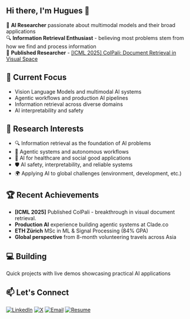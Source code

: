 ## Hi there, I'm Hugues 👋

🧠 **AI Researcher** passionate about multimodal models and their broad applications  
🔍 **Information Retrieval Enthusiast** - believing most problems stem from how we find and process information  
📄 **Published Researcher** - [[ICML 2025] ColPali: Document Retrieval in Visual Space](https://arxiv.org/abs/2407.01449)

## 🔬 Current Focus
- Vision Language Models and multimodal AI systems
- Agentic workflows and production AI pipelines
- Information retrieval across diverse domains
- AI interpretability and safety

## 🌱 Research Interests
- 🔍 Information retrieval as the foundation of AI problems
- 🤖 Agentic systems and autonomous workflows  
- 🏥 AI for healthcare and social good applications
- 🛡️ AI safety, interpretability, and reliable systems
- 🌍 Applying AI to global challenges (environment, development, etc.)

## 🏆 Recent Achievements
- **[ICML 2025]** Published ColPali - breakthrough in visual document retrieval. 
- **Production AI** experience building agentic systems at Clade.co
- **ETH Zürich** MSc in ML & Signal Processing (84% GPA)
- **Global perspective** from 8-month volunteering travels across Asia

## 💻 Building
Quick projects with live demos showcasing practical AI applications

## 📫 Let's Connect

[![LinkedIn](https://img.shields.io/badge/LinkedIn-0077B5?style=for-the-badge&logo=linkedin&logoColor=white)](https://www.linkedin.com/in/hugues-sibille-561258158/)
[![X](https://img.shields.io/badge/X-%23000000?style=for-the-badge&logo=X&logoColor=white)](https://x.com/sibille_hugues)
[![Email](https://img.shields.io/badge/Email-D14836?style=for-the-badge&logo=gmail&logoColor=white)](mailto:hsibille@student.ethz.ch)
[![Resume](https://img.shields.io/badge/Resume-4285F4?style=for-the-badge&logo=googledrive&logoColor=white)](https://drive.google.com/file/d/1TwgC__W4nZUZkdDkG_mVfPtWwTjEs2D1/view?usp=sharing)


 
<!--
**HuguesSib/HuguesSib** is a ✨ _special_ ✨ repository because its `README.md` (this file) appears on your GitHub profile.

Here are some ideas to get you started:

- 🔭 I’m currently working on ...
- 🌱 I’m currently learning ...
- 👯 I’m looking to collaborate on ...
- 🤔 I’m looking for help with ...
- 💬 Ask me about ...
- 📫 How to reach me: ...
- 😄 Pronouns: ...
- ⚡ Fun fact: ...
-->

